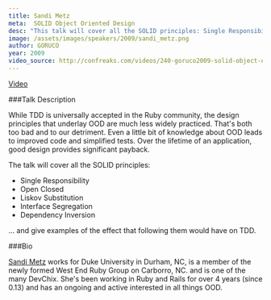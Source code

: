 ```yaml
---
title: Sandi Metz
meta:  SOLID Object Oriented Design
desc: "This talk will cover all the SOLID principles: Single Responsibility, Open Closed, Liskov Substitution, Interface Segregation, Dependency Inversion, and give examples of the effect that following them would have on TDD."
image: /assets/images/speakers/2009/sandi_metz.png
author: GORUCO
year: 2009
video_source: http://confreaks.com/videos/240-goruco2009-solid-object-oriented-design
---
```


<a href="http://confreaks.com/videos/240-goruco2009-solid-object-oriented-design">Video</a>

###Talk Description

While TDD is universally accepted in the Ruby community, the design principles that underlay OOD are much less widely practiced. That's both too bad and to our detriment.  Even a little bit of knowledge about OOD leads to improved code and simplified tests.  Over the lifetime of an application, good design provides significant payback.

The talk will cover all the SOLID principles:

* Single Responsibility
* Open Closed
* Liskov Substitution
* Interface Segregation
* Dependency Inversion

... and give examples of the effect that following them would have on TDD.

###Bio

[Sandi Metz](http://sandimetz.com/) works for Duke University in Durham, NC, is a member of the newly formed West End Ruby Group on Carborro, NC. and is one of the many DevChix. She's been working in Ruby and Rails for over 4 years (since 0.13) and has an ongoing and active interested in all things OOD.



